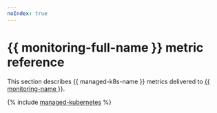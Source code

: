 ```yaml
---
noIndex: true
---
```


# {{ monitoring-full-name }} metric reference

This section describes {{ managed-k8s-name }} metrics delivered to [{{ monitoring-name }}](../monitoring/).

{% include [managed-kubernetes](../_includes/monitoring/metrics-ref/managed-kubernetes.md) %}
